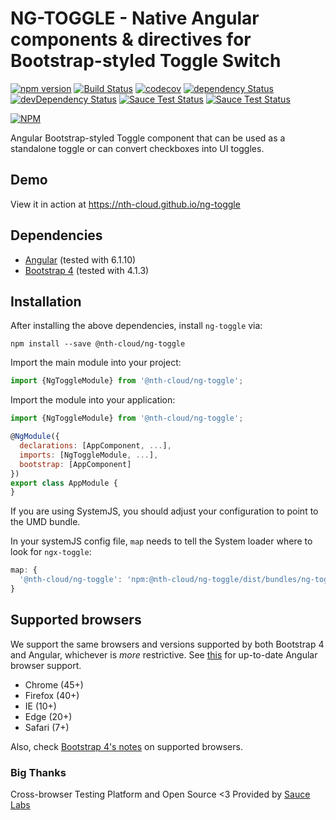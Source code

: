 # NG-TOGGLE - Native Angular components & directives for Bootstrap-styled Toggle Switch 

[![npm version](https://badge.fury.io/js/%40nth-cloud%2Fng-toggle.svg)](https://badge.fury.io/js/%40nth-cloud%2Fng-toggle)
[![Build Status](https://travis-ci.org/nth-cloud/ng-toggle.svg?branch=master)](https://travis-ci.org/nth-cloud/ng-toggle)
[![codecov](https://codecov.io/gh/nth-cloud/ng-toggle/branch/master/graph/badge.svg)](https://codecov.io/gh/nth-cloud/ng-toggle)
[![dependency Status](https://david-dm.org/nth-cloud/ng-toggle.svg?branch=master)](https://david-dm.org/nth-cloud/ng-toggle)
[![devDependency Status](https://david-dm.org/nth-cloud/ng-toggle/dev-status.svg?branch=master)](https://david-dm.org/nth-cloud/ng-toggle#info=devDependencies)
[![Sauce Test Status](https://saucelabs.com/buildstatus/trickeyone)](https://saucelabs.com/u/trickeyone)
[![Sauce Test Status](https://saucelabs.com/browser-matrix/trickeyone.svg)](https://saucelabs.com/u/trickeyone)

[![NPM](https://nodei.co/npm/ngx-toggle.png?compact=true)](https://www.npmjs.com/package/ngx-toggle)

Angular Bootstrap-styled Toggle component that can be used as a standalone toggle or can convert checkboxes into UI toggles.

## Demo

View it in action at https://nth-cloud.github.io/ng-toggle

## Dependencies
* [Angular](https://angular.io) (tested with 6.1.10)
* [Bootstrap 4](https://www.getbootstrap.com) (tested with 4.1.3)

## Installation
After installing the above dependencies, install `ng-toggle` via:
```shell
npm install --save @nth-cloud/ng-toggle
```

Import the main module into your project:
```js
import {NgToggleModule} from '@nth-cloud/ng-toggle';
```

Import the module into your application:
```js
import {NgToggleModule} from '@nth-cloud/ng-toggle';

@NgModule({
  declarations: [AppComponent, ...],
  imports: [NgToggleModule, ...],
  bootstrap: [AppComponent]
})
export class AppModule {
}

```

If you are using SystemJS, you should adjust your configuration to point to the UMD bundle.

In your systemJS config file, `map` needs to tell the System loader where to look for `ngx-toggle`:
```js
map: {
  '@nth-cloud/ng-toggle': 'npm:@nth-cloud/ng-toggle/dist/bundles/ng-toggle.js',
}
```

## Supported browsers
We support the same browsers and versions supported by both Bootstrap 4 and Angular, whichever is _more_ restrictive.
See [this](https://github.com/angular/angular/blob/master/README.md) for up-to-date Angular browser support.

* Chrome (45+)
* Firefox (40+)
* IE (10+)
* Edge (20+)
* Safari (7+)

Also, check [Bootstrap 4's notes](https://getbootstrap.com/docs/4.0/getting-started/browsers-devices/#supported-browsers) on supported browsers.

### Big Thanks

Cross-browser Testing Platform and Open Source <3 Provided by [Sauce Labs](https://saucelabs.com)
